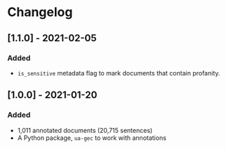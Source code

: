 # Changelog

## [1.1.0] - 2021-02-05
### Added
- `is_sensitive` metadata flag to mark documents that contain profanity.

## [1.0.0] - 2021-01-20

### Added
- 1,011 annotated documents (20,715 sentences)
- A Python package, `ua-gec` to work with annotations
